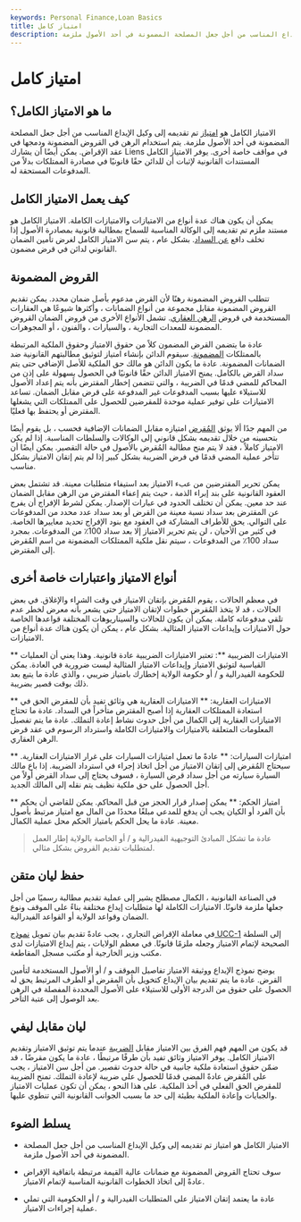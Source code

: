 ```yaml
---
keywords: Personal Finance,Loan Basics
title: امتياز كامل
description: الامتياز الكامل هو امتياز تم تقديمه إلى وكيل الإيداع المناسب من أجل جعل المصلحة المضمونة في أحد الأصول ملزمة.
---
```


# امتياز كامل
## ما هو الامتياز الكامل؟

الامتياز الكامل هو [امتياز](/lien) تم تقديمه إلى وكيل الإيداع المناسب من أجل جعل المصلحة المضمونة في أحد الأصول ملزمة. يتم استخدام الرهن في القروض المضمونة ودمجها في عقد الإقراض. يمكن أيضًا أن يشارك Liens في مواقف خاصة أخرى. يوفر الامتياز الكامل المستندات القانونية لإثبات أن للدائن حقًا قانونيًا في مصادرة الممتلكات بدلاً من المدفوعات المستحقة له.

## كيف يعمل الامتياز الكامل

يمكن أن يكون هناك عدة أنواع من الامتيازات والامتيازات الكاملة. الامتياز الكامل هو مستند ملزم تم تقديمه إلى الوكالة المناسبة للسماح بمطالبة قانونية بمصادرة الأصول إذا تخلف دافع [عن السداد](/default2). بشكل عام ، يتم سن الامتياز الكامل لغرض تأمين الضمان القانوني لدائن في قرض مضمون.

## القروض المضمونة

تتطلب القروض المضمونة رهنًا لأن القرض مدعوم بأصل ضمان محدد. يمكن تقديم القروض المضمونة مقابل مجموعة من أنواع الضمانات ، وأكثرها شيوعًا هي العقارات المستخدمة في قروض [الرهن العقاري](/mortgage). تشمل الأنواع الأخرى من قروض الضمان القروض المضمونة للمعدات التجارية ، والسيارات ، والفنون ، أو المجوهرات.

عادة ما يتضمن القرض المضمون كلاً من حقوق الامتياز وحقوق الملكية المرتبطة بالممتلكات [المضمونة](/collateral). سيقوم الدائن بإنشاء امتياز لتوثيق مطالبتهم القانونية ضد الضمانات المضمونة. عادة ما يكون الدائن هو مالك حق الملكية للأصل الإضافي حتى يتم سداد القرض بالكامل. يمنح الامتياز الدائن حقًا قانونيًا في الحصول بسهولة على إذن من المحاكم للمضي قدمًا في الضريبة ، والتي تتضمن إخطار المقترض بأنه يتم إعداد الأصول للاستيلاء عليها بسبب المدفوعات غير المدفوعة على قرض مقابل الضمان. تساعد الامتيازات على توفير عملية موحدة للمقرضين للحصول على الممتلكات التي يشغلها المقترض أو يحتفظ بها فعليًا.

من المهم جدًا ألا يوثق [المُقرض](/lender) امتيازه مقابل الضمانات الإضافية فحسب ، بل يقوم أيضًا بتحسينه من خلال تقديمه بشكل قانوني إلى الوكالات والسلطات المناسبة. إذا لم يكن الامتياز كاملاً ، فقد لا يتم منح مطالبة المُقرض بالأصول في حالة التقصير. يمكن أيضًا أن تتأخر عملية المضي قدمًا في فرض الضريبة بشكل كبير إذا لم يتم إتقان الامتياز بشكل مناسب.

يمكن تحرير المقترضين من عبء الامتياز بعد استيفاء متطلبات معينة. قد تشتمل بعض العقود القانونية على بند إبراء الذمة ، حيث يتم إعفاء المقترض من الرهن مقابل الضمان عند حد معين. يمكن أن تختلف الحدود في عبارات الإصدار. يمكن لشرط الإفراج أن يفرج عن المقترض بعد سداد نسبة معينة من القرض أو بعد سداد عدد محدد من المدفوعات على التوالي. يحق للأطراف المشاركة في العقود مع بنود الإفراج تحديد معاييرها الخاصة. في كثير من الأحيان ، لن يتم تحرير الامتياز إلا بعد سداد 100٪ من المدفوعات. بمجرد سداد 100٪ من المدفوعات ، سيتم نقل ملكية الممتلكات المضمونة من اسم المُقرض إلى المقترض.

## أنواع الامتياز واعتبارات خاصة أخرى

في معظم الحالات ، يقوم المُقرض بإتقان الامتياز في وقت الشراء والإغلاق. في بعض الحالات ، قد لا يتخذ المُقرض خطوات لإتقان الامتياز حتى يشعر بأنه معرض لخطر عدم تلقي مدفوعاته كاملة. يمكن أن يكون للحالات والسيناريوهات المختلفة قواعدها الخاصة حول الامتيازات وإيداعات الامتياز المثالية. بشكل عام ، يمكن أن يكون هناك عدة أنواع من الامتيازات.

** الامتيازات الضريبية **: تعتبر الامتيازات الضريبية عادة قانونية. وهذا يعني أن العمليات القياسية لتوثيق الامتياز وإيداعات الامتياز المثالية ليست ضرورية في العادة. يمكن للحكومة الفيدرالية و / أو حكومة الولاية إخطارك بامتياز ضريبي ، والذي عادة ما يتبع بعد ذلك بوقت قصير بضريبة.

** الامتيازات العقارية: ** الامتيازات العقارية هي وثائق تفيد بأن للمقرض الحق في استعادة الممتلكات العقارية إذا أصبح المقترض متأخراً في السداد. عادة ما تحتاج الامتيازات العقارية إلى الكمال من أجل حدوث نشاط إعادة التملك. عادة ما يتم تفصيل المعلومات المتعلقة بالامتيازات والامتيازات الكاملة واسترداد الرسوم في عقد قرض الرهن العقاري.

** امتيازات السيارات: ** عادةً ما تعمل امتيازات السيارات على غرار الامتيازات العقارية. سيحتاج المُقرض إلى إتقان الامتياز من أجل اتخاذ إجراء في استرداد الضريبة. إذا باع مالك السيارة سيارته من أجل سداد قرض السيارة ، فسوف يحتاج إلى سداد القرض أولاً من أجل الحصول على حق ملكية نظيف يتم نقله إلى المالك الجديد.

** امتياز الحكم: ** يمكن إصدار قرار الحجز من قبل المحاكم. يمكن للقاضي أن يحكم بأن الفرد أو الكيان يجب أن يدفع للمدعي مبلغًا محددًا من المال مع امتياز مرتبط بأصول معينة. عادة ما يحل الحكم بامتياز الحكم محل عملية الكمال.

> عادة ما تشكل المبادئ التوجيهية الفيدرالية و / أو الخاصة بالولاية إطار العمل لمتطلبات تقديم القروض بشكل مثالي.

>

## حفظ ليان متقن

في الصناعة القانونية ، الكمال مصطلح يشير إلى عملية تقديم مطالبة رسميًا من أجل جعلها ملزمة قانونًا. الامتيازات الكاملة لها متطلبات إيداع مختلفة بناءً على الموقف ونوع الضمان وقواعد الولاية أو القواعد الفيدرالية.

في معاملة الإقراض التجاري ، يجب عادةً تقديم بيان تمويل [نموذج UCC-1](/ucc-1-statement) إلى السلطة الصحيحة لإتمام الامتياز وجعله ملزمًا قانونًا. في معظم الولايات ، يتم إيداع الامتيازات لدى مكتب وزير الخارجية أو مكتب مسجل المقاطعة.

يوضح نموذج الإيداع ووثيقة الامتياز تفاصيل الموقف و / أو الأصول المستخدمة لتأمين القرض. عادة ما يتم تقديم بيان الإيداع كتخويل بأن المقرض أو الطرف المرتبط يحق له الحصول على حقوق من الدرجة الأولى للاستيلاء على الأصول المحددة المفصلة في الرهن بعد الوصول إلى عتبة التأخر.

## ليان مقابل ليفي

قد يكون من المهم فهم الفرق بين الامتياز مقابل [الضريبة](/levy) عندما يتم توثيق الامتياز وتقديم الامتياز الكامل. يوفر الامتياز وثائق تفيد بأن طرفًا مرتبطًا ، عادة ما يكون مقرضًا ، قد ضمّن حقوق استعادة ملكية جانبية في حالة حدوث تقصير. من أجل سن الامتياز ، يجب على المُقرض عادةً المضي قدمًا للحصول على ضريبة لإعادة التملك. تمنح الضريبة للمقرض الحق الفعلي في أخذ الملكية. على هذا النحو ، يمكن أن تكون عمليات الامتياز والجبايات وإعادة الملكية بطيئة إلى حد ما بسبب الجوانب القانونية التي تنطوي عليها.

## يسلط الضوء

- الامتياز الكامل هو امتياز تم تقديمه إلى وكيل الإيداع المناسب من أجل جعل المصلحة المضمونة في أحد الأصول ملزمة.

- سوف تحتاج القروض المضمونة مع ضمانات عالية القيمة مرتبطة باتفاقية الإقراض عادةً إلى اتخاذ الخطوات القانونية المناسبة لإتمام الامتياز.

- عادة ما يعتمد إتقان الامتياز على المتطلبات الفيدرالية و / أو الحكومية التي تملي عملية إجراءات الامتياز.

